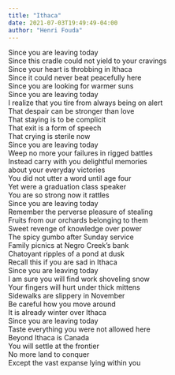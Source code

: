 ```yaml
---
title: "Ithaca"
date: 2021-07-03T19:49:49-04:00
author: "Henri Fouda"
---
```


Since you are leaving today\
Since this cradle could not yield to your cravings\
Since your heart is throbbing in Ithaca\
Since it could never beat peacefully here \
Since you are looking for warmer suns\
Since you are leaving today\
I realize that you tire from always being on alert\
That despair can be stronger than love \
That staying is to be complicit \
That exit is a form of speech\
That crying is sterile now\
Since you are leaving today\
Weep no more your failures in rigged battles\
Instead carry with you delightful memories \
about your everyday victories\
You did not utter a word until age four\
Yet were a graduation class speaker \
You are so strong now it rattles \
Since you are leaving today\
Remember the perverse pleasure of stealing \
Fruits from our orchards belonging to them\
Sweet revenge of knowledge over power \
The spicy gumbo after Sunday service\
Family picnics at Negro Creek’s bank\
Chatoyant ripples of a pond at dusk\
Recall this if you are sad in Ithaca\
Since you are leaving today\
I am sure you will find work shoveling snow\
Your fingers will hurt under thick mittens\
Sidewalks are slippery in November\
Be careful how you move around\
It is already winter over Ithaca\
Since you are leaving today\
Taste everything you were not allowed here\
Beyond Ithaca is Canada\
You will settle at the frontier \
No more land to conquer\
Except the vast expanse lying within you
